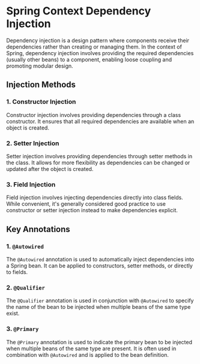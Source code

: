 # Spring Context Dependency Injection

Dependency injection is a design pattern where components receive their dependencies rather than creating or managing
them. In the context of Spring, dependency injection involves providing the required dependencies (usually other beans)
to a component, enabling loose coupling and promoting modular design.

## Injection Methods

### 1. Constructor Injection

Constructor injection involves providing dependencies through a class constructor. It ensures that all required
dependencies are available when an object is created.

### 2. Setter Injection

Setter injection involves providing dependencies through setter methods in the class. It allows for more flexibility as
dependencies can be changed or updated after the object is created.

### 3. Field Injection

Field injection involves injecting dependencies directly into class fields. While convenient, it's generally considered
good practice to use constructor or setter injection instead to make dependencies explicit.

## Key Annotations

### 1. `@Autowired`

The `@Autowired` annotation is used to automatically inject dependencies into a Spring bean. It can be applied to
constructors, setter methods, or directly to fields.

### 2. `@Qualifier`

The `@Qualifier` annotation is used in conjunction with `@Autowired` to specify the name of the bean to be injected when
multiple beans of the same type exist.

### 3. `@Primary`

The `@Primary` annotation is used to indicate the primary bean to be injected when multiple beans of the same type are
present. It is often used in combination with `@Autowired` and is applied to the bean definition.

